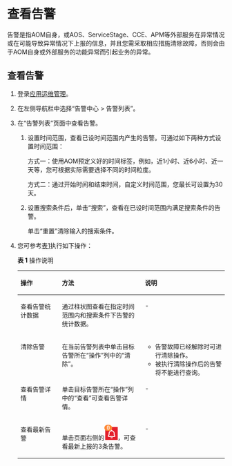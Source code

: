 # 查看告警<a name="ZH-CN_TOPIC_0127191403"></a>

告警是指AOM自身，或AOS、ServiceStage、CCE、APM等外部服务在异常情况或在可能导致异常情况下上报的信息，并且您需采取相应措施清除故障，否则会由于AOM自身或外部服务的功能异常而引起业务的异常。

## 查看告警<a name="section1926111381416"></a>

1.  登录[应用运维管理](https://console.huaweicloud.com/aom/#/aom/ams/summary)。
2.  在左侧导航栏中选择“告警中心 \> 告警列表”。
3.  在“告警列表”页面中查看告警。
    1.  设置时间范围，查看已设时间范围内产生的告警。可通过如下两种方式设置时间范围：

        方式一：使用AOM预定义好的时间标签，例如，近1小时、近6小时、近一天等，您可根据实际需要选择不同的时间粒度。

        方式二：通过开始时间和结束时间，自定义时间范围，您最长可设置为30天。

    2.  设置搜索条件后，单击“搜索”，查看在已设时间范围内满足搜索条件的告警。

        单击“重置”清除输入的搜索条件。


4.  您可参考[表1](#table48312734713)执行如下操作：

    **表 1**  操作说明

    <a name="table48312734713"></a>
    <table><thead align="left"><tr id="row108311378473"><th class="cellrowborder" valign="top" width="20%" id="mcps1.2.4.1.1"><p id="p1583117764715"><a name="p1583117764715"></a><a name="p1583117764715"></a>操作</p>
    </th>
    <th class="cellrowborder" valign="top" width="40%" id="mcps1.2.4.1.2"><p id="p12831272471"><a name="p12831272471"></a><a name="p12831272471"></a>方法</p>
    </th>
    <th class="cellrowborder" valign="top" width="40%" id="mcps1.2.4.1.3"><p id="p58311976476"><a name="p58311976476"></a><a name="p58311976476"></a>说明</p>
    </th>
    </tr>
    </thead>
    <tbody><tr id="row28315714471"><td class="cellrowborder" valign="top" width="20%" headers="mcps1.2.4.1.1 "><p id="p1183117714475"><a name="p1183117714475"></a><a name="p1183117714475"></a>查看告警统计数据</p>
    </td>
    <td class="cellrowborder" valign="top" width="40%" headers="mcps1.2.4.1.2 "><p id="p11831473472"><a name="p11831473472"></a><a name="p11831473472"></a>通过柱状图查看在指定时间范围内和搜索条件下告警的统计数据。</p>
    </td>
    <td class="cellrowborder" valign="top" width="40%" headers="mcps1.2.4.1.3 "><p id="p983111724719"><a name="p983111724719"></a><a name="p983111724719"></a>-</p>
    </td>
    </tr>
    <tr id="row88311976474"><td class="cellrowborder" valign="top" width="20%" headers="mcps1.2.4.1.1 "><p id="p108314718477"><a name="p108314718477"></a><a name="p108314718477"></a>清除告警</p>
    </td>
    <td class="cellrowborder" valign="top" width="40%" headers="mcps1.2.4.1.2 "><p id="p2831197164717"><a name="p2831197164717"></a><a name="p2831197164717"></a>在当前告警列表中单击目标告警所在“操作”列中的“清除”。</p>
    </td>
    <td class="cellrowborder" valign="top" width="40%" headers="mcps1.2.4.1.3 "><a name="ul18602183613499"></a><a name="ul18602183613499"></a><ul id="ul18602183613499"><li>告警故障已经解除时可进行清除操作。</li><li>被执行清除操作后的告警将不能进行查询。</li></ul>
    </td>
    </tr>
    <tr id="row5831157194720"><td class="cellrowborder" valign="top" width="20%" headers="mcps1.2.4.1.1 "><p id="p683167144710"><a name="p683167144710"></a><a name="p683167144710"></a>查看告警详情</p>
    </td>
    <td class="cellrowborder" valign="top" width="40%" headers="mcps1.2.4.1.2 "><p id="p5831127194711"><a name="p5831127194711"></a><a name="p5831127194711"></a>单击目标告警所在“操作”列中的“查看”可查看告警详情。</p>
    </td>
    <td class="cellrowborder" valign="top" width="40%" headers="mcps1.2.4.1.3 "><p id="p88311071479"><a name="p88311071479"></a><a name="p88311071479"></a>-</p>
    </td>
    </tr>
    <tr id="row383117717471"><td class="cellrowborder" valign="top" width="20%" headers="mcps1.2.4.1.1 "><p id="p183113724711"><a name="p183113724711"></a><a name="p183113724711"></a>查看最新告警</p>
    </td>
    <td class="cellrowborder" valign="top" width="40%" headers="mcps1.2.4.1.2 "><p id="p1983110719472"><a name="p1983110719472"></a><a name="p1983110719472"></a>单击页面右侧的<a name="image13673111482620"></a><a name="image13673111482620"></a><span><img id="image13673111482620" src="figures/zh-cn_image_0127191406.png"></span>，可查看最新上报的3条告警。</p>
    </td>
    <td class="cellrowborder" valign="top" width="40%" headers="mcps1.2.4.1.3 "><p id="p178311372477"><a name="p178311372477"></a><a name="p178311372477"></a>-</p>
    </td>
    </tr>
    </tbody>
    </table>


